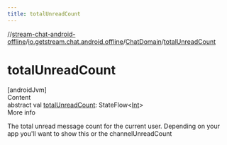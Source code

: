 ```yaml
---
title: totalUnreadCount
---
```

//[stream-chat-android-offline](../../../index.md)/[io.getstream.chat.android.offline](../index.md)/[ChatDomain](index.md)/[totalUnreadCount](totalUnreadCount.md)



# totalUnreadCount  
[androidJvm]  
Content  
abstract val [totalUnreadCount](totalUnreadCount.md): StateFlow&lt;[Int](https://kotlinlang.org/api/latest/jvm/stdlib/kotlin/-int/index.html)&gt;  
More info  


The total unread message count for the current user. Depending on your app you'll want to show this or the channelUnreadCount

  



